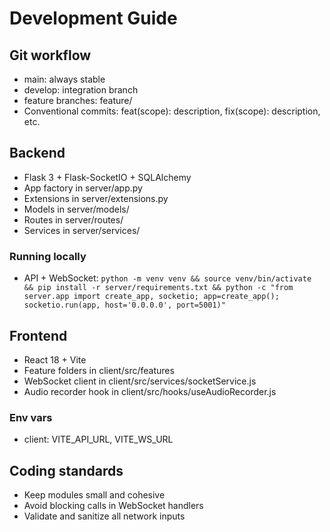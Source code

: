# Development Guide

## Git workflow
- main: always stable
- develop: integration branch
- feature branches: feature/<module-name>
- Conventional commits: feat(scope): description, fix(scope): description, etc.

## Backend
- Flask 3 + Flask-SocketIO + SQLAlchemy
- App factory in server/app.py
- Extensions in server/extensions.py
- Models in server/models/
- Routes in server/routes/
- Services in server/services/

### Running locally
- API + WebSocket: `python -m venv venv && source venv/bin/activate && pip install -r server/requirements.txt && python -c "from server.app import create_app, socketio; app=create_app(); socketio.run(app, host='0.0.0.0', port=5001)"`

## Frontend
- React 18 + Vite
- Feature folders in client/src/features
- WebSocket client in client/src/services/socketService.js
- Audio recorder hook in client/src/hooks/useAudioRecorder.js

### Env vars
- client: VITE_API_URL, VITE_WS_URL

## Coding standards
- Keep modules small and cohesive
- Avoid blocking calls in WebSocket handlers
- Validate and sanitize all network inputs
